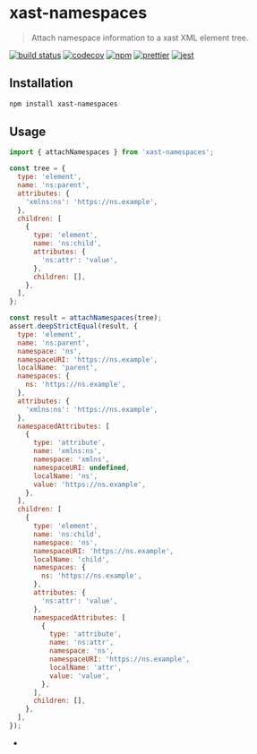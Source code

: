 # xast-namespaces

> Attach namespace information to a xast XML element tree.

[![build status](https://github.com/remcohaszing/xast-namespaces/workflows/CI/badge.svg)](https://github.com/remcohaszing/xast-namespaces/actions)
[![codecov](https://codecov.io/gh/remcohaszing/xast-namespaces/branch/main/graph/badge.svg)](https://codecov.io/gh/remcohaszing/xast-namespaces)
[![npm](https://img.shields.io/npm/v/xast-namespaces)](https://www.npmjs.com/package/xast-namespaces)
[![prettier](https://img.shields.io/badge/code_style-prettier-ff69b4.svg)](https://prettier.io)
[![jest](https://jestjs.io/img/jest-badge.svg)](https://jestjs.io)

## Installation

```sh
npm install xast-namespaces
```

## Usage

```js
import { attachNamespaces } from 'xast-namespaces';

const tree = {
  type: 'element',
  name: 'ns:parent',
  attributes: {
    'xmlns:ns': 'https://ns.example',
  },
  children: [
    {
      type: 'element',
      name: 'ns:child',
      attributes: {
        'ns:attr': 'value',
      },
      children: [],
    },
  ],
};

const result = attachNamespaces(tree);
assert.deepStrictEqual(result, {
  type: 'element',
  name: 'ns:parent',
  namespace: 'ns',
  namespaceURI: 'https://ns.example',
  localName: 'parent',
  namespaces: {
    ns: 'https://ns.example',
  },
  attributes: {
    'xmlns:ns': 'https://ns.example',
  },
  namespacedAttributes: [
    {
      type: 'attribute',
      name: 'xmlns:ns',
      namespace: 'xmlns',
      namespaceURI: undefined,
      localName: 'ns',
      value: 'https://ns.example',
    },
  ],
  children: [
    {
      type: 'element',
      name: 'ns:child',
      namespace: 'ns',
      namespaceURI: 'https://ns.example',
      localName: 'child',
      namespaces: {
        ns: 'https://ns.example',
      },
      attributes: {
        'ns:attr': 'value',
      },
      namespacedAttributes: [
        {
          type: 'attribute',
          name: 'ns:attr',
          namespace: 'ns',
          namespaceURI: 'https://ns.example',
          localName: 'attr',
          value: 'value',
        },
      ],
      children: [],
    },
  ],
});
```

- [xast]: https://github.com/syntax-tree/xast
